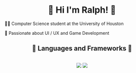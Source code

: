 <h1 align="center">👋 Hi I'm Ralph! 👋</h1>
<div class = "left-aligned">
    <p>👨‍💻 Computer Science student at the University of Houston</p>
    <p>💭 Passionate about UI / UX and Game Development</p>
</div>

<h2 align="center">💫 Languages and Frameworks 💫</h2>
<br/>
<div align="center">
    <img src="https://skillicons.dev/icons?i=react,cpp,html,css,vscode,github,figma,git" />
    <img src="https://skillicons.dev/icons?i=nodejs,python,javascript,typescript" /><br>
</div>
